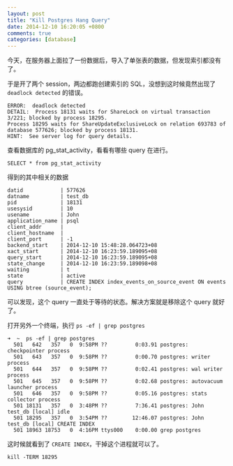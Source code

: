```yaml
---
layout: post
title: "Kill Postgres Hang Query"
date: 2014-12-10 16:20:05 +0800
comments: true
categories: [database]
---
```


今天，在服务器上面拉了一份数据后，导入了单张表的数据，但发现索引都没有了。

于是开了两个 session，两边都跑创建索引的 SQL，没想到这时候竟然出现了 `deadlock detected` 的错误。

```
ERROR:  deadlock detected
DETAIL:  Process 18131 waits for ShareLock on virtual transaction 3/221; blocked by process 18295.
Process 18295 waits for ShareUpdateExclusiveLock on relation 693783 of database 577626; blocked by process 18131.
HINT:  See server log for query details.
```

查看数据库的 pg_stat_activity，看看有哪些 query 在进行。

```
SELECT * from pg_stat_activity
```

得到的其中相关的数据

```
datid            | 577626
datname          | test_db
pid              | 18131
usesysid         | 10
usename          | John
application_name | psql
client_addr      |
client_hostname  |
client_port      | -1
backend_start    | 2014-12-10 15:48:28.064723+08
xact_start       | 2014-12-10 16:23:59.189095+08
query_start      | 2014-12-10 16:23:59.189095+08
state_change     | 2014-12-10 16:23:59.189098+08
waiting          | t
state            | active
query            | CREATE INDEX index_events_on_source_event ON events USING btree (source_event);
```

可以发现，这个 query 一直处于等待的状态。解决方案就是移除这个 query 就好了。

打开另外一个终端，执行 `ps -ef | grep postgres`

```
➜  ~  ps -ef | grep postgres
  501   642   357   0  9:58PM ??         0:03.91 postgres: checkpointer process
  501   643   357   0  9:58PM ??         0:00.70 postgres: writer process
  501   644   357   0  9:58PM ??         0:02.41 postgres: wal writer process
  501   645   357   0  9:58PM ??         0:02.68 postgres: autovacuum launcher process
  501   646   357   0  9:58PM ??         0:05.16 postgres: stats collector process
  501 18131   357   0  3:48PM ??         7:36.41 postgres: John test_db [local] idle
  501 18295   357   0  3:54PM ??        12:46.07 postgres: John test_db [local] CREATE INDEX
  501 18963 18753   0  4:16PM ttys000    0:00.00 grep postgres
```

这时候就看到了 `CREATE INDEX`，干掉这个进程就可以了。

```
kill -TERM 18295
```

